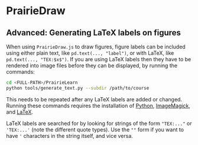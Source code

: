 
# PrairieDraw

## Advanced: Generating LaTeX labels on figures

When using `PrairieDraw.js` to draw figures, figure labels can be included using either plain text, like `pd.text(..., "label")`, or with LaTeX, like `pd.text(..., "TEX:$x$")`. If you are using LaTeX labels then they have to be rendered into image files before they can be displayed, by running the commands:

```sh
cd <FULL-PATH>/PrairieLearn
python tools/generate_text.py --subdir /path/to/course
```

This needs to be repeated after any LaTeX labels are added or changed. Running these commands requires the installation of [Python](https://www.python.org),  [ImageMagick](http://www.imagemagick.org/), and [LaTeX](http://tug.org/texlive/).

LaTeX labels are searched for by looking for strings of the form `"TEX:..."` or `'TEX:...'` (note the different quote types). Use the `""` form if you want to have `'` characters in the string itself, and vice versa.



